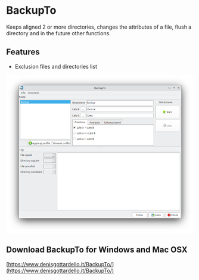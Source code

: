 # BackupTo
Keeps aligned 2 or more directories, changes the attributes of a file, flush a directory and in the future other functions.

## Features

- Exclusion files and directories list

![](BackupToScreenshot01.png)

## Download BackupTo for Windows and Mac OSX
[https://www.denisgottardello.it/BackupTo/](https://www.denisgottardello.it/BackupTo/)
